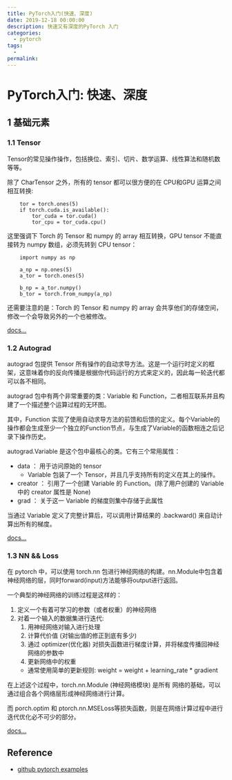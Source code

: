 ```yaml
---
title: PyTorch入门(快速、深度)
date: 2019-12-18 00:00:00
description: 快速又有深度的PyTorch 入门
categories: 
  - pytorch
tags: 
  - 
permalink:
---
```


# PyTorch入门: 快速、深度

## 1 基础元素
### 1.1 Tensor
Tensor的常见操作操作，包括换位、索引、切片、数学运算、线性算法和随机数等等。

除了 CharTensor 之外，所有的 tensor 都可以很方便的在 CPU和GPU 运算之间相互转换:
```
    tor = torch.ones(5)
    if torch.cuda.is_available():
        tor_cuda = tor.cuda()
        tor_cpu = tor_cuda.cpu()
```

这里强调下 Torch 的 Tensor 和 numpy 的 array 相互转换，GPU tensor 不能直接转为 numpy 数组，必须先转到 CPU tensor：
```
    import numpy as np

    a_np = np.ones(5)
    a_tor = torch.ones(5)

    b_np = a_tor.numpy()
    b_tor = torch.from_numpy(a_np)
```
还需要注意的是：Torch 的 Tensor 和 numpy 的 array 会共享他们的存储空间，修改一个会导致另外的一个也被修改。

[docs...](https://pytorch.org/docs/stable/torch.html)

### 1.2 Autograd
autograd 包提供 Tensor 所有操作的自动求导方法。这是一个运行时定义的框架，这意味着你的反向传播是根据你代码运行的方式来定义的，因此每一轮迭代都可以各不相同。

autograd 包中有两个非常重要的类：Variable 和 Function，二者相互联系并且构建了一个描述整个运算过程的无环图。

其中，Function 实现了使用自动求导方法的前馈和后馈的定义。每个Variable的操作都会生成至少一个独立的Function节点，与生成了Variable的函数相连之后记录下操作历史。

autograd.Variable 是这个包中最核心的类。它有三个常用属性：
- data ： 用于访问原始的 tensor
  + Variable 包装了一个 Tensor，并且几乎支持所有的定义在其上的操作。
- creator ： 引用了一个创建 Variable 的 Function。(除了用户创建的 Variable 中的 creator 属性是 None)
- grad ： 关于这一 Variable 的梯度则集中存储于此属性

当通过 Variable 定义了完整计算后，可以调用计算结果的 .backward() 来自动计算出所有的梯度。

[docs...](https://pytorch.org/docs/stable/torch.html)

### 1.3 NN && Loss

在 pytorch 中，可以使用 torch.nn 包进行神经网络的构建。nn.Module中包含着神经网络的层，同时forward(input)方法能够将output进行返回。

一个典型的神经网络的训练过程是这样的：
1. 定义一个有着可学习的参数（或者权重）的神经网络
2. 对着一个输入的数据集进行迭代:
   1. 用神经网络对输入进行处理
   2. 计算代价值 (对输出值的修正到底有多少)
   3. 通过 optimizer(优化器) 对损失函数进行梯度计算，并将梯度传播回神经网络的参数中
   4. 更新网络中的权重
     - 通常使用简单的更新规则: weight = weight + learning_rate * gradient

在上述这个过程中，torch.nn.Module (神经网络模块) 是所有 网络的基础，可以通过组合各个网络层形成神经网络进行计算。

而 porch.optim 和 ptorch.nn.MSELoss等损失函数，则是在网络计算过程中进行迭代优化必不可少的部分。

[docs...](https://pytorch.org/docs/stable/nn.html)



## Reference
- [github pytorch examples](https://github.com/pytorch/examples)

